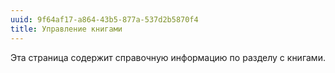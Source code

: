 ```yaml
---
uuid: 9f64af17-a864-43b5-877a-537d2b5870f4
title: Управление книгами
---
```


Эта страница содержит справочную информацию по разделу с книгами.
